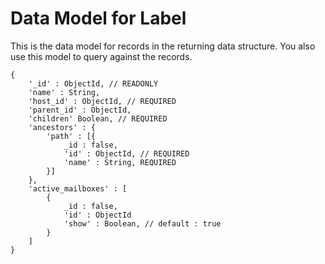 # Data Model for Label

This is the data model for records in the returning data structure. You also use this model to query against the records.

```
{
    '_id' : ObjectId, // READONLY
    'name' : String,
    'host_id' : ObjectId, // REQUIRED
    'parent_id' : ObjectId,
    'children' Boolean, // REQUIRED
    'ancestors' : {
        'path' : [{
            _id : false,
            'id' : ObjectId, // REQUIRED
            'name' : String, REQUIRED
        }]
    },
    'active_mailboxes' : [
        {
            _id : false,
            'id' : ObjectId
            'show' : Boolean, // default : true
        }
    ]
}
```

